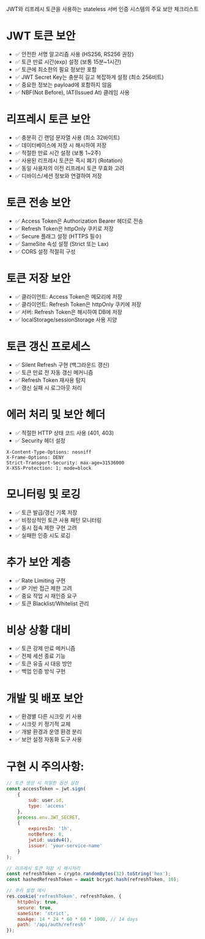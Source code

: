 JWT와 리프레시 토큰을 사용하는 stateless 서버 인증 시스템의 주요 보안 체크리스트

# JWT 토큰 보안

- ✅ 안전한 서명 알고리즘 사용 (HS256, RS256 권장)
- ✅ 토큰 만료 시간(exp) 설정 (보통 15분~1시간)
- ✅ 토큰에 최소한의 필요 정보만 포함
- ✅ JWT Secret Key는 충분히 길고 복잡하게 설정 (최소 256비트)
- ✅ 중요한 정보는 payload에 포함하지 않음
- ✅ NBF(Not Before), IAT(Issued At) 클레임 사용

# 리프레시 토큰 보안

- ✅ 충분히 긴 랜덤 문자열 사용 (최소 32바이트)
- ✅ 데이터베이스에 저장 시 해시하여 저장
- ✅ 적절한 만료 시간 설정 (보통 1~2주)
- ✅ 사용된 리프레시 토큰은 즉시 폐기 (Rotation)
- ✅ 동일 사용자의 이전 리프레시 토큰 무효화 고려
- ✅ 디바이스/세션 정보와 연결하여 저장

# 토큰 전송 보안

- ✅ Access Token은 Authorization Bearer 헤더로 전송
- ✅ Refresh Token은 httpOnly 쿠키로 저장
- ✅ Secure 플래그 설정 (HTTPS 필수)
- ✅ SameSite 속성 설정 (Strict 또는 Lax)
- ✅ CORS 설정 적절히 구성

# 토큰 저장 보안

- ✅ 클라이언트: Access Token은 메모리에 저장
- ✅ 클라이언트: Refresh Token은 httpOnly 쿠키에 저장
- ✅ 서버: Refresh Token은 해시하여 DB에 저장
- ✅ localStorage/sessionStorage 사용 지양

# 토큰 갱신 프로세스

- ✅ Silent Refresh 구현 (백그라운드 갱신)
- ✅ 토큰 만료 전 자동 갱신 메커니즘
- ✅ Refresh Token 재사용 탐지
- ✅ 갱신 실패 시 로그아웃 처리

# 에러 처리 및 보안 헤더

- ✅ 적절한 HTTP 상태 코드 사용 (401, 403)
- ✅ Security 헤더 설정
```
X-Content-Type-Options: nosniff
X-Frame-Options: DENY
Strict-Transport-Security: max-age=31536000
X-XSS-Protection: 1; mode=block
```

# 모니터링 및 로깅

- ✅ 토큰 발급/갱신 기록 저장
- ✅ 비정상적인 토큰 사용 패턴 모니터링
- ✅ 동시 접속 제한 구현 고려
- ✅ 실패한 인증 시도 로깅

# 추가 보안 계층

- ✅ Rate Limiting 구현
- ✅ IP 기반 접근 제한 고려
- ✅ 중요 작업 시 재인증 요구
- ✅ 토큰 Blacklist/Whitelist 관리

# 비상 상황 대비

- ✅ 토큰 강제 만료 메커니즘
- ✅ 전체 세션 종료 기능
- ✅ 토큰 유출 시 대응 방안
- ✅ 백업 인증 방식 구현

# 개발 및 배포 보안

- ✅ 환경별 다른 시크릿 키 사용
- ✅ 시크릿 키 정기적 교체
- ✅ 개발 환경과 운영 환경 분리
- ✅ 보안 설정 자동화 도구 사용

# 구현 시 주의사항:

```js
// 토큰 생성 시 적절한 옵션 설정
const accessToken = jwt.sign(
    {
        sub: user.id,
        type: 'access'
    },
    process.env.JWT_SECRET,
    {
        expiresIn: '1h',
        notBefore: 0,
        jwtid: uuidv4(),
        issuer: 'your-service-name'
    }
);

// 리프레시 토큰 저장 시 해시처리
const refreshToken = crypto.randomBytes(32).toString('hex');
const hashedRefreshToken = await bcrypt.hash(refreshToken, 10);

// 쿠키 설정 예시
res.cookie('refreshToken', refreshToken, {
    httpOnly: true,
    secure: true,
    sameSite: 'strict',
    maxAge: 14 * 24 * 60 * 60 * 1000, // 14 days
    path: '/api/auth/refresh'
});
```
